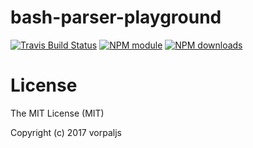 # bash-parser-playground

[![Travis Build Status](https://img.shields.io/travis/vorpaljs/bash-parser-playground/master.svg)](http://travis-ci.org/vorpaljs/bash-parser-playground)
[![NPM module](https://img.shields.io/npm/v/bash-parser-playground.svg)](https://npmjs.org/package/bash-parser-playground)
[![NPM downloads](https://img.shields.io/npm/dt/bash-parser-playground.svg)](https://npmjs.org/package/bash-parser-playground)


# License

The MIT License (MIT)

Copyright (c) 2017 vorpaljs
